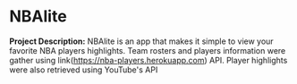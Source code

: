 # NBAlite
<b>Project Description:</b> NBAlite is an app that makes it simple to view your favorite NBA players highlights. Team rosters and players information were gather using link(https://nba-players.herokuapp.com) API. Player highlights were also retrieved using YouTube's API  

